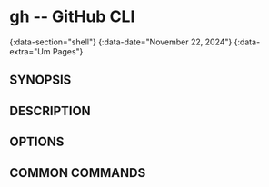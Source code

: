 # gh -- GitHub CLI
{:data-section="shell"}
{:data-date="November 22, 2024"}
{:data-extra="Um Pages"}

## SYNOPSIS


## DESCRIPTION


## OPTIONS

## COMMON COMMANDS
